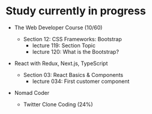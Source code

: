 # Study currently in progress

  - The Web Developer Course (10/60)
    - Section 12: CSS Frameworks: Bootstrap
      - lecture 119: Section Topic
      - lecture 120: What is the Bootstrap?

  - React with Redux, Next.js, TypeScript
    - Section 03: React Basics & Components
      - lecture 034: First customer component

  - Nomad Coder
    - Twitter Clone Coding (24%)
